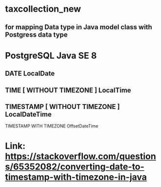 # taxcollection_new
 for mapping Data type in Java model class with Postgress data type
--------------------------------------------------
PostgreSQL                          Java SE 8
==================================================
DATE                                LocalDate
--------------------------------------------------
TIME [ WITHOUT TIMEZONE ]           LocalTime
--------------------------------------------------
TIMESTAMP [ WITHOUT TIMEZONE ]      LocalDateTime
--------------------------------------------------
TIMESTAMP WITH TIMEZONE             OffsetDateTime

Link: https://stackoverflow.com/questions/65352082/converting-date-to-timestamp-with-timezone-in-java
===================================================================================
